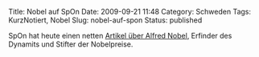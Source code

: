 Title: Nobel auf SpOn
Date: 2009-09-21 11:48
Category: Schweden
Tags: KurzNotiert, Nobel
Slug: nobel-auf-spon
Status: published

SpOn hat heute einen netten [Artikel über Alfred
Nobel](http://einestages.spiegel.de/external/ShowTopicAlbumBackground/a4986/l0/l0/F.html),
Erfinder des Dynamits und Stifter der Nobelpreise.

